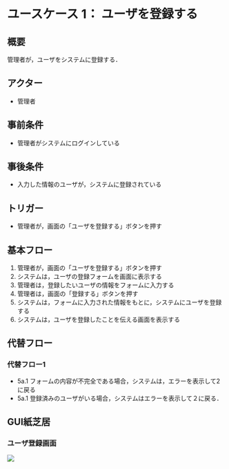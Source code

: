 # ユースケース 1： ユーザを登録する

## 概要
管理者が，ユーザをシステムに登録する．

## アクター
- 管理者

## 事前条件
- 管理者がシステムにログインしている

## 事後条件
- 入力した情報のユーザが，システムに登録されている

## トリガー
- 管理者が，画面の「ユーザを登録する」ボタンを押す

## 基本フロー
1. 管理者が，画面の「ユーザを登録する」ボタンを押す
1. システムは，ユーザの登録フォームを画面に表示する
1. 管理者は，登録したいユーザの情報をフォームに入力する
1. 管理者は，画面の「登録する」ボタンを押す
1. システムは，フォームに入力された情報をもとに，システムにユーザを登録する
1. システムは，ユーザを登録したことを伝える画面を表示する

## 代替フロー
### 代替フロー1
- 5a.1 フォームの内容が不完全である場合，システムは，エラーを表示して2に戻る
- 5a.1 登録済みのユーザがいる場合，システムはエラーを表示して２に戻る．

## GUI紙芝居
### ユーザ登録画面
<img src="gamen1.png">
